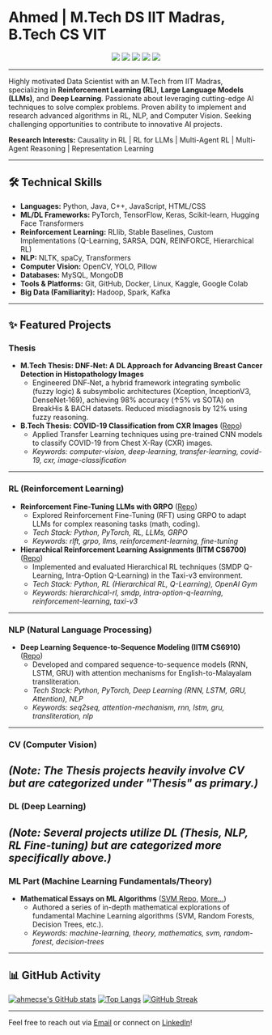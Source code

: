 # Ahmed  | M.Tech DS IIT Madras, B.Tech CS VIT

<p align="center">
  <a href="https://www.linkedin.com/in/ahmecse/" target="_blank"><img src="https://img.shields.io/badge/LinkedIn-ahmecse-blue?style=flat-square&logo=linkedin"></a>
  <a href="mailto:ahmecse@gmail.com"><img src="https://img.shields.io/badge/Email-Contact_Me-green?style=flat-square&logo=gmail"></a>
  <a href="https://github.com/ahmecse"><img src="https://img.shields.io/badge/GitHub-Profile-lightgrey?style=flat-square&logo=github"></a>
  <a href="https://www.kaggle.com/ahmecse" target="_blank"><img src="https://img.shields.io/badge/Kaggle-Top_5%25-blue?style=flat-square&logo=kaggle"></a>
  <a href="https://ahmecse.github.io/" target="_blank"><img src="https://img.shields.io/badge/Portfolio-Website-purple?style=flat-square&logo=google-chrome"></a>
</p>

---

Highly motivated Data Scientist with an M.Tech from IIT Madras, specializing in **Reinforcement Learning (RL)**, **Large Language Models (LLMs)**, and **Deep Learning**. Passionate about leveraging cutting-edge AI techniques to solve complex problems. Proven ability to implement and research advanced algorithms in RL, NLP, and Computer Vision. Seeking challenging opportunities to contribute to innovative AI projects.

**Research Interests:** Causality in RL | RL for LLMs | Multi-Agent RL | Multi-Agent Reasoning | Representation Learning

---

## 🛠️ Technical Skills

*   **Languages:** Python, Java, C++, JavaScript, HTML/CSS
*   **ML/DL Frameworks:** PyTorch, TensorFlow, Keras, Scikit-learn, Hugging Face Transformers
*   **Reinforcement Learning:** RLlib, Stable Baselines, Custom Implementations (Q-Learning, SARSA, DQN, REINFORCE, Hierarchical RL)
*   **NLP:** NLTK, spaCy, Transformers
*   **Computer Vision:** OpenCV, YOLO, Pillow
*   **Databases:** MySQL, MongoDB
*   **Tools & Platforms:** Git, GitHub, Docker, Linux, Kaggle, Google Colab
*   **Big Data (Familiarity):** Hadoop, Spark, Kafka

---

## ✨ Featured Projects

### Thesis

*   **M.Tech Thesis: DNF‑Net: A DL Approach for Advancing Breast Cancer Detection in Histopathology Images**
    *   Engineered DNF‑Net, a hybrid framework integrating symbolic (fuzzy logic) & subsymbolic architectures (Xception, InceptionV3, DenseNet‑169), achieving 98% accuracy (↑5% vs SOTA) on BreakHis & BACH datasets. Reduced misdiagnosis by 12% using fuzzy reasoning.
*   **B.Tech Thesis: COVID-19 Classification from CXR Images** ([Repo](https://github.com/ahmecse/BSc-Thesis-COVID19-CXR-TransferLearning))
    *   Applied Transfer Learning techniques using pre-trained CNN models to classify COVID-19 from Chest X-Ray (CXR) images.
    *   *Keywords: computer-vision, deep-learning, transfer-learning, covid-19, cxr, image-classification*
---

### RL (Reinforcement Learning)

*   **Reinforcement Fine-Tuning LLMs with GRPO** ([Repo](https://github.com/ahmecse/Reinforcement-Fine-Tuning-LLMs-with-GRPO))
    *   Explored Reinforcement Fine-Tuning (RFT) using GRPO to adapt LLMs for complex reasoning tasks (math, coding).
    *   *Tech Stack: Python, PyTorch, RL, LLMs, GRPO*
    *   *Keywords: rlft, grpo, llms, reinforcement-learning, fine-tuning*
*   **Hierarchical Reinforcement Learning Assignments (IITM CS6700)** ([Repo](https://github.com/ahmecse/RL-Assignments-3-IITM-CS6700))
    *   Implemented and evaluated Hierarchical RL techniques (SMDP Q-Learning, Intra-Option Q-Learning) in the Taxi-v3 environment.
    *   *Tech Stack: Python, RL (Hierarchical RL, Q-Learning), OpenAI Gym*
    *   *Keywords: hierarchical-rl, smdp, intra-option-q-learning, reinforcement-learning, taxi-v3*
---
### NLP (Natural Language Processing)

*   **Deep Learning Sequence-to-Sequence Modeling (IITM CS6910)** ([Repo](https://github.com/ahmecse/DL-Assignments-3-IITM-CS6910))
    *   Developed and compared sequence-to-sequence models (RNN, LSTM, GRU) with attention mechanisms for English-to-Malayalam transliteration.
    *   *Tech Stack: Python, PyTorch, Deep Learning (RNN, LSTM, GRU, Attention), NLP*
    *   *Keywords: seq2seq, attention-mechanism, rnn, lstm, gru, transliteration, nlp*
---
### CV (Computer Vision)

*(Note: The Thesis projects heavily involve CV but are categorized under "Thesis" as primary.)*
---
### DL (Deep Learning)

*(Note: Several projects utilize DL (Thesis, NLP, RL Fine-tuning) but are categorized more specifically above.)*
---
### ML Part (Machine Learning Fundamentals/Theory)

*   **Mathematical Essays on ML Algorithms** ([SVM Repo](https://github.com/ahmecse/A-Mathematical-Essay-on-Support-Vector-Machine), [More...](https://github.com/ahmecse?tab=repositories&q=Mathematical-essay))
    *   Authored a series of in-depth mathematical explorations of fundamental Machine Learning algorithms (SVM, Random Forests, Decision Trees, etc.).
    *   *Keywords: machine-learning, theory, mathematics, svm, random-forest, decision-trees*

---

## 📊 GitHub Activity

[![ahmecse's GitHub stats](https://github-readme-stats.vercel.app/api?username=ahmecse&show_icons=true&theme=radical)](https://github.com/ahmecse)
[![Top Langs](https://github-readme-stats.vercel.app/api/top-langs/?username=ahmecse&layout=compact&theme=radical)](https://github.com/ahmecse)
[![GitHub Streak](https://github-readme-streak-stats.herokuapp.com/?user=ahmecse&theme=radical)](https://github.com/ahmecse)

---

Feel free to reach out via [Email](mailto:ahmecse@gmail.com) or connect on [LinkedIn](https://www.linkedin.com/in/ahmecse/)!

